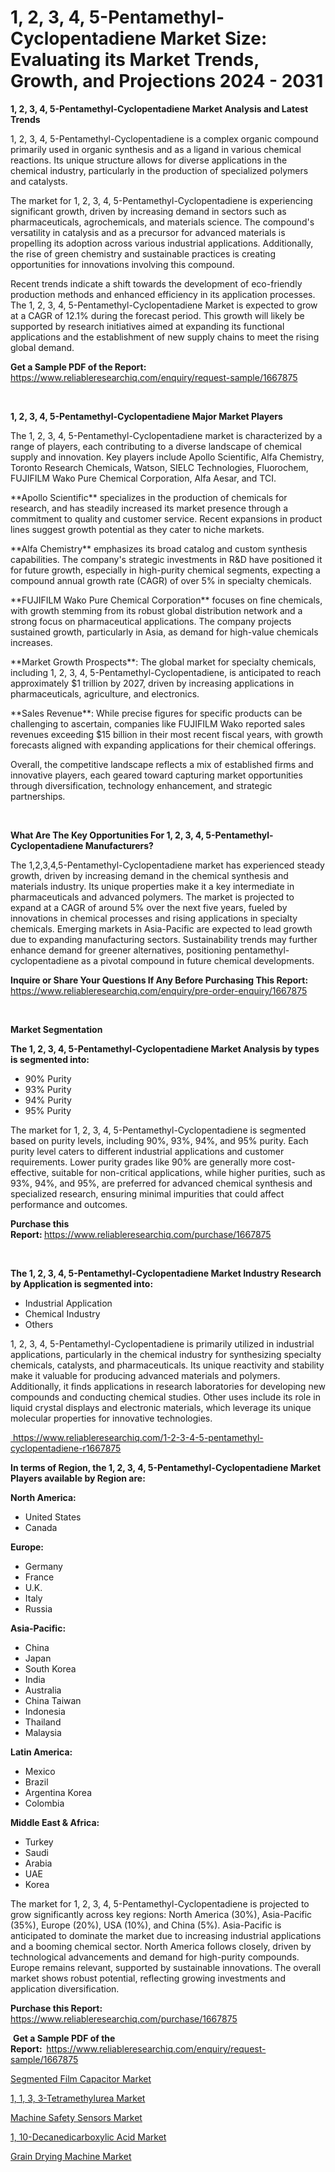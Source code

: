 <p><h1>1, 2, 3, 4, 5-Pentamethyl-Cyclopentadiene Market Size: Evaluating its Market Trends, Growth, and Projections 2024 - 2031</h1></p><p><strong>1, 2, 3, 4, 5-Pentamethyl-Cyclopentadiene Market Analysis and Latest Trends</strong></p>
<p><p>1, 2, 3, 4, 5-Pentamethyl-Cyclopentadiene is a complex organic compound primarily used in organic synthesis and as a ligand in various chemical reactions. Its unique structure allows for diverse applications in the chemical industry, particularly in the production of specialized polymers and catalysts.</p><p>The market for 1, 2, 3, 4, 5-Pentamethyl-Cyclopentadiene is experiencing significant growth, driven by increasing demand in sectors such as pharmaceuticals, agrochemicals, and materials science. The compound's versatility in catalysis and as a precursor for advanced materials is propelling its adoption across various industrial applications. Additionally, the rise of green chemistry and sustainable practices is creating opportunities for innovations involving this compound.</p><p>Recent trends indicate a shift towards the development of eco-friendly production methods and enhanced efficiency in its application processes. The 1, 2, 3, 4, 5-Pentamethyl-Cyclopentadiene Market is expected to grow at a CAGR of 12.1% during the forecast period. This growth will likely be supported by research initiatives aimed at expanding its functional applications and the establishment of new supply chains to meet the rising global demand.</p></p>
<p><strong>Get a Sample PDF of the Report:&nbsp;</strong> <a href="https://www.reliableresearchiq.com/enquiry/request-sample/1667875?utm_campaign=100&utm_medium=2&utm_source=Github&utm_content=ia&utm_term=29092024&utm_id=1-2-3-4-5-pentamethyl-cyclopentadiene">https://www.reliableresearchiq.com/enquiry/request-sample/1667875</a></p>
<p>&nbsp;</p>
<p><strong>1, 2, 3, 4, 5-Pentamethyl-Cyclopentadiene Major Market Players</strong></p>
<p><p>The 1, 2, 3, 4, 5-Pentamethyl-Cyclopentadiene market is characterized by a range of players, each contributing to a diverse landscape of chemical supply and innovation. Key players include Apollo Scientific, Alfa Chemistry, Toronto Research Chemicals, Watson, SIELC Technologies, Fluorochem, FUJIFILM Wako Pure Chemical Corporation, Alfa Aesar, and TCI.</p><p>**Apollo Scientific** specializes in the production of chemicals for research, and has steadily increased its market presence through a commitment to quality and customer service. Recent expansions in product lines suggest growth potential as they cater to niche markets.</p><p>**Alfa Chemistry** emphasizes its broad catalog and custom synthesis capabilities. The company's strategic investments in R&D have positioned it for future growth, especially in high-purity chemical segments, expecting a compound annual growth rate (CAGR) of over 5% in specialty chemicals.</p><p>**FUJIFILM Wako Pure Chemical Corporation** focuses on fine chemicals, with growth stemming from its robust global distribution network and a strong focus on pharmaceutical applications. The company projects sustained growth, particularly in Asia, as demand for high-value chemicals increases.</p><p>**Market Growth Prospects**: The global market for specialty chemicals, including 1, 2, 3, 4, 5-Pentamethyl-Cyclopentadiene, is anticipated to reach approximately $1 trillion by 2027, driven by increasing applications in pharmaceuticals, agriculture, and electronics.</p><p>**Sales Revenue**: While precise figures for specific products can be challenging to ascertain, companies like FUJIFILM Wako reported sales revenues exceeding $15 billion in their most recent fiscal years, with growth forecasts aligned with expanding applications for their chemical offerings.</p><p>Overall, the competitive landscape reflects a mix of established firms and innovative players, each geared toward capturing market opportunities through diversification, technology enhancement, and strategic partnerships.</p></p>
<p>&nbsp;</p>
<p><strong>What Are The Key Opportunities For 1, 2, 3, 4, 5-Pentamethyl-Cyclopentadiene Manufacturers?</strong></p>
<p><p>The 1,2,3,4,5-Pentamethyl-Cyclopentadiene market has experienced steady growth, driven by increasing demand in the chemical synthesis and materials industry. Its unique properties make it a key intermediate in pharmaceuticals and advanced polymers. The market is projected to expand at a CAGR of around 5% over the next five years, fueled by innovations in chemical processes and rising applications in specialty chemicals. Emerging markets in Asia-Pacific are expected to lead growth due to expanding manufacturing sectors. Sustainability trends may further enhance demand for greener alternatives, positioning pentamethyl-cyclopentadiene as a pivotal compound in future chemical developments.</p></p>
<p><strong>Inquire or Share Your Questions If Any Before Purchasing This Report:</strong> <a href="https://www.reliableresearchiq.com/enquiry/pre-order-enquiry/1667875?utm_campaign=100&utm_medium=2&utm_source=Github&utm_content=ia&utm_term=29092024&utm_id=1-2-3-4-5-pentamethyl-cyclopentadiene">https://www.reliableresearchiq.com/enquiry/pre-order-enquiry/1667875</a></p>
<p>&nbsp;</p>
<p><strong>Market Segmentation</strong></p>
<p><strong>The 1, 2, 3, 4, 5-Pentamethyl-Cyclopentadiene Market Analysis by types is segmented into:</strong></p>
<p><ul><li>90% Purity</li><li>93% Purity</li><li>94% Purity</li><li>95% Purity</li></ul></p>
<p><p>The market for 1, 2, 3, 4, 5-Pentamethyl-Cyclopentadiene is segmented based on purity levels, including 90%, 93%, 94%, and 95% purity. Each purity level caters to different industrial applications and customer requirements. Lower purity grades like 90% are generally more cost-effective, suitable for non-critical applications, while higher purities, such as 93%, 94%, and 95%, are preferred for advanced chemical synthesis and specialized research, ensuring minimal impurities that could affect performance and outcomes.</p></p>
<p><strong>Purchase this Report:&nbsp;</strong><a href="https://www.reliableresearchiq.com/purchase/1667875?utm_campaign=100&utm_medium=2&utm_source=Github&utm_content=ia&utm_term=29092024&utm_id=1-2-3-4-5-pentamethyl-cyclopentadiene">https://www.reliableresearchiq.com/purchase/1667875</a></p>
<p>&nbsp;</p>
<p><strong>The 1, 2, 3, 4, 5-Pentamethyl-Cyclopentadiene Market Industry Research by Application is segmented into:</strong></p>
<p><ul><li>Industrial Application</li><li>Chemical Industry</li><li>Others</li></ul></p>
<p><p>1, 2, 3, 4, 5-Pentamethyl-Cyclopentadiene is primarily utilized in industrial applications, particularly in the chemical industry for synthesizing specialty chemicals, catalysts, and pharmaceuticals. Its unique reactivity and stability make it valuable for producing advanced materials and polymers. Additionally, it finds applications in research laboratories for developing new compounds and conducting chemical studies. Other uses include its role in liquid crystal displays and electronic materials, which leverage its unique molecular properties for innovative technologies.</p></p>
<p><a href="https://www.reliableresearchiq.com/1-2-3-4-5-pentamethyl-cyclopentadiene-r1667875?utm_campaign=100&utm_medium=2&utm_source=Github&utm_content=ia&utm_term=29092024&utm_id=1-2-3-4-5-pentamethyl-cyclopentadiene">&nbsp;https://www.reliableresearchiq.com/1-2-3-4-5-pentamethyl-cyclopentadiene-r1667875</a></p>
<p><strong>In terms of Region, the 1, 2, 3, 4, 5-Pentamethyl-Cyclopentadiene Market Players available by Region are:</strong></p>
<p>
    <p> <strong> North America: </strong>
        <ul>
            <li>United States</li>
            <li>Canada</li>
        </ul>
        </p> 
    <p> <strong> Europe: </strong>
        <ul>
            <li>Germany</li>
            <li>France</li>
            <li>U.K.</li>
            <li>Italy</li>
            <li>Russia</li>
        </ul>
        </p> 
    <p> <strong> Asia-Pacific: </strong>
        <ul>
            <li>China</li>
            <li>Japan</li>
            <li>South Korea</li>
            <li>India</li>
            <li>Australia</li>
            <li>China Taiwan</li>
            <li>Indonesia</li>
            <li>Thailand</li>
            <li>Malaysia</li>
        </ul>
        </p> 
    <p> <strong> Latin America: </strong>
        <ul>
            <li>Mexico</li>
            <li>Brazil</li>
            <li>Argentina Korea</li>
            <li>Colombia</li>
        </ul>
        </p> 
    <p> <strong> Middle East & Africa: </strong>
        <ul>
            <li>Turkey</li>
            <li>Saudi</li>
            <li>Arabia</li>
            <li>UAE</li>
            <li>Korea</li>
        </ul>
    </p>
    </p>
<p><p>The market for 1, 2, 3, 4, 5-Pentamethyl-Cyclopentadiene is projected to grow significantly across key regions: North America (30%), Asia-Pacific (35%), Europe (20%), USA (10%), and China (5%). Asia-Pacific is anticipated to dominate the market due to increasing industrial applications and a booming chemical sector. North America follows closely, driven by technological advancements and demand for high-purity compounds. Europe remains relevant, supported by sustainable innovations. The overall market shows robust potential, reflecting growing investments and application diversification.</p></p>
<p><strong>Purchase this Report: </strong><a href="https://www.reliableresearchiq.com/purchase/1667875?utm_campaign=100&utm_medium=2&utm_source=Github&utm_content=ia&utm_term=29092024&utm_id=1-2-3-4-5-pentamethyl-cyclopentadiene">https://www.reliableresearchiq.com/purchase/1667875</a></p>
<p>&nbsp;<strong>Get a Sample PDF of the Report:&nbsp;&nbsp;</strong><a href="https://www.reliableresearchiq.com/enquiry/request-sample/1667875?utm_campaign=100&utm_medium=2&utm_source=Github&utm_content=ia&utm_term=29092024&utm_id=1-2-3-4-5-pentamethyl-cyclopentadiene">https://www.reliableresearchiq.com/enquiry/request-sample/1667875</a></p>
<p><strong></strong></p>
<p><p><a href="https://issuu.com/reportprime-2/docs/segmented-film-capacitor-market-siz_f4e3a9cfa835f1?utm_campaign=100&utm_medium=2&utm_source=Github&utm_content=ia&utm_term=29092024&utm_id=1-2-3-4-5-pentamethyl-cyclopentadiene">Segmented Film Capacitor Market</a></p><p><a href="https://github.com/senabcsa/Market-Research-Report-List-1/blob/main/1-1-3-3-tetramethylurea-market.md?utm_campaign=100&utm_medium=2&utm_source=Github&utm_content=ia&utm_term=29092024&utm_id=1-2-3-4-5-pentamethyl-cyclopentadiene">1, 1, 3, 3-Tetramethylurea Market</a></p><p><a href="https://issuu.com/reportprime-2/docs/machine-safety-sensors-market-size-_8a3bf471b68740?utm_campaign=100&utm_medium=2&utm_source=Github&utm_content=ia&utm_term=29092024&utm_id=1-2-3-4-5-pentamethyl-cyclopentadiene">Machine Safety Sensors Market</a></p><p><a href="https://github.com/AlesiaDushku485/Market-Research-Report-List-1/blob/main/1-10-decanedicarboxylic-acid-market.md?utm_campaign=100&utm_medium=2&utm_source=Github&utm_content=ia&utm_term=29092024&utm_id=1-2-3-4-5-pentamethyl-cyclopentadiene">1, 10-Decanedicarboxylic Acid Market</a></p><p><a href="https://www.linkedin.com/pulse/global-grain-drying-machine-industry-analysis-share-growth-trends-a3yff?utm_campaign=100&utm_medium=2&utm_source=Github&utm_content=ia&utm_term=29092024&utm_id=1-2-3-4-5-pentamethyl-cyclopentadiene">Grain Drying Machine Market</a></p></p>